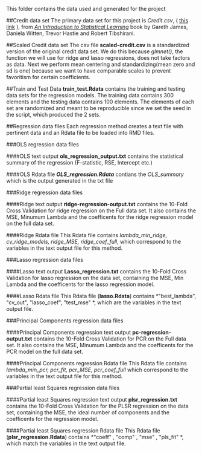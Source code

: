 This folder contains the data used and generated for the project

##Credit data set
The primary data set for this project is *Credit.csv*, ( [this link](http://www-bcf.usc.edu/~gareth/ISL/Credit.csv) ), from [*An Introduction to Statistical Learning*](http://www-bcf.usc.edu/~gareth/ISL/data.html) book by Gareth James, Daniela Witten, Trevor Hastie and Robert Tibshirani.

##Scaled Credit data set
The csv file **scaled-credit.csv** is a standardized version of the original credit data set. We do this because *glmnet()*, the function we will use for ridge and lasso regressions, does not take factors as data. Next we perform mean centering and standardizing(mean zero and sd is one) because we want to have comparable scales to prevent favoritism for certain coefficients.

##Train and Test Data
**train_test.Rdata** contains the training and testing data sets for the regression models. The training data contains 300 elements and the testing data contains 100 elements. The elements of each set are randomized and meant to be reproducible since we set the seed in the script, which produced the 2 sets.

##Regression data files
Each regression method creates a text file with pertinent data and an Rdata file to be loaded into RMD files.

###OLS regression data files

####OLS text output
**ols_regression_output.txt** contains the statistical summary of the regression (F-statistic, RSE, Intercept etc.) 

####OLS Rdata file
***OLS_regression.Rdata*** contians the *OLS_summary* which is the output generated in the txt file

###Ridge regression data files

####Ridge text output
**ridge-regression-output.txt** contains the 10-Fold Cross Validation for ridge regression on the Full data set. It also contains the MSE, Minumum Lambda and the coefficents for the ridge regression model on the full data set.

####Ridge Rdata file
This Rdata file contains *lambda_min_ridge, cv_ridge_models, ridge_MSE, ridge_coef_full*, which correspond to the variables in the text output file for this method.

###Lasso regression data files

####Lasso text output
**Lasso_regression.txt** contains the 10-Fold Cross Validation for lasso regression on the data set, containing the MSE, Min Lambda and the coefficents for the lasso regression model.

####Lasso Rdata file
This Rdata file (**lasso.Rdata**) contains *"best_lambda", "cv_out", "lasso_coef", "test_mse" *, which are the variables in the text output file.

###Principal Components regression data files

####Principal Components regression text output
**pc-regression-output.txt** contains the 10-Fold Cross Validation for PCR on the Full data set. It also contains the MSE, Minumum Lambda and the coefficents for the PCR model on the full data set.

####Principal Components regression Rdata file
This Rdata file contains *lambda_min_pcr, pcr_fit, pcr_MSE, pcr_coef_full* which correspond to the variables in the text output file for this method.


###Partial least Squares regression data files

####Partial least Squares regression text output
**plsr_regression.txt** contains the 10-Fold Cross Validation for the PLSR regression on the data set, containing the MSE, the ideal number of components and the coefficents for the regression model.

####Partial least Squares regression Rdata file
This Rdata file (**plsr_regression.Rdata**) contains *"coeff" , "comp" , "mse" , "pls_fit" *, which match the variables in the text output file.
